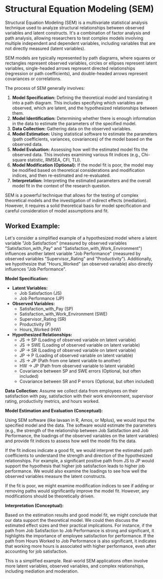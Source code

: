 # Structural Equation Modeling (SEM)

Structural Equation Modeling (SEM) is a multivariate statistical analysis technique used to analyze structural relationships between observed variables and latent constructs. It's a combination of factor analysis and path analysis, allowing researchers to test complex models involving multiple independent and dependent variables, including variables that are not directly measured (latent variables).

SEM models are typically represented by path diagrams, where squares or rectangles represent observed variables, circles or ellipses represent latent variables, single-headed arrows represent directed relationships (regression or path coefficients), and double-headed arrows represent covariances or correlations.

The process of SEM generally involves:

1.  **Model Specification:** Defining the theoretical model and translating it into a path diagram. This includes specifying which variables are observed, which are latent, and the hypothesized relationships between them.
2.  **Model Identification:** Determining whether there is enough information in the data to estimate the parameters of the specified model.
3.  **Data Collection:** Gathering data on the observed variables.
4.  **Model Estimation:** Using statistical software to estimate the parameters (path coefficients, variances, covariances) of the model based on the observed data.
5.  **Model Evaluation:** Assessing how well the estimated model fits the observed data. This involves examining various fit indices (e.g., Chi-square statistic, RMSEA, CFI, TLI).
6.  **Model Modification (Optional):** If the model fit is poor, the model may be modified based on theoretical considerations and modification indices, and then re-estimated and re-evaluated.
7.  **Interpretation:** Interpreting the estimated parameters and the overall model fit in the context of the research question.

SEM is a powerful technique that allows for the testing of complex theoretical models and the investigation of indirect effects (mediation). However, it requires a solid theoretical basis for model specification and careful consideration of model assumptions and fit.

## Worked Example:

Let's consider a simplified example of a hypothesized model where a latent variable "Job Satisfaction" (measured by observed variables "Satisfaction_with_Pay" and "Satisfaction_with_Work_Environment") influences another latent variable "Job Performance" (measured by observed variables "Supervisor_Rating" and "Productivity"). Additionally, we hypothesize that "Hours_Worked" (an observed variable) also directly influences "Job Performance".

**Model Specification:**

*   **Latent Variables:**
    *   Job Satisfaction (JS)
    *   Job Performance (JP)
*   **Observed Variables:**
    *   Satisfaction_with_Pay (SP)
    *   Satisfaction_with_Work_Environment (SWE)
    *   Supervisor_Rating (SR)
    *   Productivity (P)
    *   Hours_Worked (HW)
*   **Hypothesized Relationships:**
    *   JS -> SP (Loading of observed variable on latent variable)
    *   JS -> SWE (Loading of observed variable on latent variable)
    *   JP -> SR (Loading of observed variable on latent variable)
    *   JP -> P (Loading of observed variable on latent variable)
    *   JS -> JP (Path from one latent variable to another)
    *   HW -> JP (Path from observed variable to latent variable)
    *   Covariance between SP and SWE errors (Optional, but often included)
    *   Covariance between SR and P errors (Optional, but often included)

**Data Collection:** Assume we collect data from employees on their satisfaction with pay, satisfaction with their work environment, supervisor rating, productivity metrics, and hours worked.

**Model Estimation and Evaluation (Conceptual):**

Using SEM software (like lavaan in R, Amos, or Mplus), we would input the specified model and the data. The software would estimate the parameters (e.g., the strength of the relationship between Job Satisfaction and Job Performance, the loadings of the observed variables on the latent variables) and provide fit indices to assess how well the model fits the data.

If the fit indices indicate a good fit, we would interpret the estimated path coefficients to understand the strength and direction of the hypothesized relationships. For example, a significant positive path from JS to JP would support the hypothesis that higher job satisfaction leads to higher job performance. We would also examine the loadings to see how well the observed variables measure the latent constructs.

If the fit is poor, we might examine modification indices to see if adding or removing paths would significantly improve the model fit. However, any modifications should be theoretically driven.

**Interpretation (Conceptual):**

Based on the estimation results and good model fit, we might conclude that our data support the theoretical model. We could then discuss the estimated effect sizes and their practical implications. For instance, if the path from Job Satisfaction to Job Performance is strong and significant, it highlights the importance of employee satisfaction for performance. If the path from Hours Worked to Job Performance is also significant, it indicates that working more hours is associated with higher performance, even after accounting for job satisfaction.

This is a simplified example. Real-world SEM applications often involve more latent variables, observed variables, and complex relationships, including mediation and moderation.